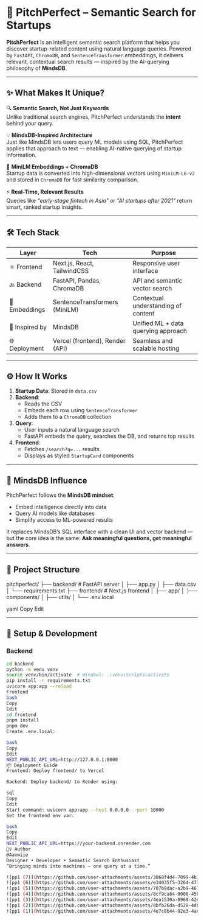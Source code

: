 # 🧠 PitchPerfect – Semantic Search for Startups

**PitchPerfect** is an intelligent semantic search platform that helps you discover startup-related content using natural language queries. Powered by `FastAPI`, `ChromaDB`, and `SentenceTransformer` embeddings, it delivers relevant, contextual search results — inspired by the AI-querying philosophy of **MindsDB**.

---

## ✨ What Makes It Unique?

🔍 **Semantic Search, Not Just Keywords**  
Unlike traditional search engines, PitchPerfect understands the **intent** behind your query.

💡 **MindsDB-Inspired Architecture**  
Just like MindsDB lets users query ML models using SQL, PitchPerfect applies that approach to text — enabling AI-native querying of startup information.

🧠 **MiniLM Embeddings + ChromaDB**  
Startup data is converted into high-dimensional vectors using `MiniLM-L6-v2` and stored in `ChromaDB` for fast similarity comparison.

⚡ **Real-Time, Relevant Results**  
Queries like _"early-stage fintech in Asia"_ or _"AI startups after 2021"_ return smart, ranked startup insights.

---

## 🛠 Tech Stack

| Layer        | Tech                             | Purpose                                |
|--------------|----------------------------------|----------------------------------------|
| ⚛️ Frontend   | Next.js, React, TailwindCSS       | Responsive user interface              |
| 🔙 Backend    | FastAPI, Pandas, ChromaDB         | API and semantic vector search         |
| 🧠 Embeddings | SentenceTransformers (MiniLM)     | Contextual understanding of content    |
| 🚀 Inspired by| MindsDB                           | Unified ML + data querying approach    |
| 🌐 Deployment | Vercel (frontend), Render (API)   | Seamless and scalable hosting          |

---

## ⚙️ How It Works

1. **Startup Data**: Stored in `data.csv`
2. **Backend**:
   - Reads the CSV
   - Embeds each row using `SentenceTransformer`
   - Adds them to a `ChromaDB` collection
3. **Query**:
   - User inputs a natural language search
   - FastAPI embeds the query, searches the DB, and returns top results
4. **Frontend**:
   - Fetches `/search?q=...` results
   - Displays as styled `StartupCard` components

---

## 🧩 MindsDB Influence

PitchPerfect follows the **MindsDB mindset**:
- Embed intelligence directly into data
- Query AI models like databases
- Simplify access to ML-powered results

It replaces MindsDB’s SQL interface with a clean UI and vector backend — but the core idea is the same: **Ask meaningful questions, get meaningful answers**.

---

## 📁 Project Structure

pitchperfect/
├── backend/ # FastAPI server
│ ├── app.py
│ ├── data.csv
│ └── requirements.txt
├── frontend/ # Next.js frontend
│ ├── app/
│ ├── components/
│ ├── utils/
│ └── .env.local

yaml
Copy
Edit

---

## 🚀 Setup & Development

### Backend

```bash
cd backend
python -m venv venv
source venv/bin/activate  # Windows: .\venv\Scripts\activate
pip install -r requirements.txt
uvicorn app:app --reload
Frontend
bash
Copy
Edit
cd frontend
pnpm install
pnpm dev
Create .env.local:

bash
Copy
Edit
NEXT_PUBLIC_API_URL=http://127.0.0.1:8000
📦 Deployment Guide
Frontend: Deploy frontend/ to Vercel

Backend: Deploy backend/ to Render using:

sql
Copy
Edit
Start command: uvicorn app:app --host 0.0.0.0 --port 10000
Set the frontend env var:

bash
Copy
Edit
NEXT_PUBLIC_API_URL=https://your-backend.onrender.com
🙋‍♀️ Author
@Aanwiie
Designer • Developer • Semantic Search Enthusiast
“Bringing minds into machines — one query at a time.”

![pp1 (7)](https://github.com/user-attachments/assets/3068f4d4-7099-4b76-8b20-6a2a96cba034)
![pp1 (6)](https://github.com/user-attachments/assets/e34035f5-3264-4730-b419-5d855d1dd397)
![pp1 (5)](https://github.com/user-attachments/assets/707b9dac-a2b9-4676-8787-95a19b95d232)
![pp1 (4)](https://github.com/user-attachments/assets/8cf9ca84-0008-4508-9886-94f99c68f1d1)
![pp1 (3)](https://github.com/user-attachments/assets/4ea1530a-0969-42d0-a1ae-cf9b9c5ae11e)
![pp1 (2)](https://github.com/user-attachments/assets/8bfb26da-d528-4d83-b98d-c2677588169d)
![pp1 (1)](https://github.com/user-attachments/assets/4e7c8b44-92e3-4ae6-864c-fc8990fab0c1)
